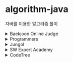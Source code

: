 # algorithm-java

자바를 이용한 알고리즘 풀이

<details>
    <summary>Baekjoon Online Judge</summary>

- 1010 - [다리 놓기](src/main/java/Baekjoon/BOJ_1010.java)
- 1012 - [유기농 배추](src/main/java/Baekjoon/BOJ_1012.java)
- 1018 - [체스판 다시 칠하기](src/main/java/Baekjoon/BOJ_1018.java)
- 1026 - [보물](src/main/java/Baekjoon/BOJ_1026.java)
- 1038 - [감소하는 수](src/main/java/Baekjoon/BOJ_1038.java)
- 1043 - [거짓말](src/main/java/Baekjoon/BOJ_1043.java)
- 1062 - [가르침](src/main/java/Baekjoon/BOJ_1062.java)
- 1074 - [Z](src/main/java/Baekjoon/BOJ_1074.java)
- 1080 - [행렬](src/main/java/Baekjoon/BOJ_1080.java)
- 1106 - [호텔](src/main/java/Baekjoon/BOJ_1106.java)
- 1107 - [리모컨](src/main/java/Baekjoon/BOJ_1107.java)
- 1138 - [한 줄로 서기](src/main/java/Baekjoon/BOJ_1138.java)
- 1149 - [RGB거리](src/main/java/Baekjoon/BOJ_1149.java)
- 1158 - [요세푸스 문제](src/main/java/Baekjoon/BOJ_1158.java)
- 1182 - [부분수열의 합](src/main/java/Baekjoon/BOJ_1182.java)
- 1197 - [최소 스패닝 트리](src/main/java/Baekjoon/BOJ_1197.java)
- 1202 - [파티](src/main/java/Baekjoon/BOJ_1202.java)
- 1238 - [파티](src/main/java/Baekjoon/BOJ_1238.java)
- 1244 - [스위치 켜고 끄기](src/main/java/Baekjoon/BOJ_1244.java)
- 1253 - [좋다](src/main/java/Baekjoon/BOJ_1253.java)
- 1260 - [DFS와 BFS](src/main/java/Baekjoon/BOJ_1260.java)
- 1261 - [알고스팟](src/main/java/Baekjoon/BOJ_1261.java)
- 1269 - [대칭 차집합](src/main/java/Baekjoon/BOJ_1269.java)
- 1325 - [효율적인 해킹](src/main/java/Baekjoon/BOJ_1325.java)
- 1339 - [단어 수학](src/main/java/Baekjoon/BOJ_1339.java)
- 1374 - [강의실](src/main/java/Baekjoon/BOJ_1374.java)
- 1439 - [뒤집기](src/main/java/Baekjoon/BOJ_1439.java)
- 1463 - [1로 만들기](src/main/java/Baekjoon/BOJ_1463.java)
- 1477 - [휴게소 세우기](src/main/java/Baekjoon/BOJ_1477.java)
- 1484 - [다이어트](src/main/java/Baekjoon/BOJ_1484.java)
- 1504 - [특정한 최단 경로](src/main/java/Baekjoon/BOJ_1504.java)
- 1520 - [내리막 길](src/main/java/Baekjoon/BOJ_1520.java)
- 1541 - [잃어버린 괄호](src/main/java/Baekjoon/BOJ_1541.java)
- 1592 - [영식이와 친구들](src/main/java/Baekjoon/BOJ_1592.java)
- 1593 - [문자 해독](src/main/java/Baekjoon/BOJ_1593.java)
- 1600 - [말이 되고픈 원숭이](src/main/java/Baekjoon/BOJ_1600.java)
- 1654 - [랜선 자르기](src/main/java/Baekjoon/BOJ_1654.java)
- 1655 - [가운데를 말해요](src/main/java/Baekjoon/BOJ_1655.java)
- 1697 - [숨바꼭질](src/main/java/Baekjoon/BOJ_1697.java)
- 1713 - [후보 추천하기](src/main/java/Baekjoon/BOJ_1713.java)
- 1715 - [카드 정렬하기](src/main/java/Baekjoon/BOJ_1715.java)
- 1717 - [집합의 표현](src/main/java/Baekjoon/BOJ_1717.java)
- 1719 - [택배](src/main/java/Baekjoon/BOJ_1719.java)
- 1743 - [음식물 피하기](src/main/java/Baekjoon/BOJ_1743.java)
- 1753 - [최단경로](src/main/java/Baekjoon/BOJ_1753.java)
- 1755 - [숫자놀이](src/main/java/Baekjoon/BOJ_1755.java)
- 1759 - [암호 만들기](src/main/java/Baekjoon/BOJ_1759.java)
- 1764 - [듣보잡](src/main/java/Baekjoon/BOJ_1764.java)
- 1766 - [문제집](src/main/java/Baekjoon/BOJ_1766.java)
- 1789 - [수들의 합](src/main/java/Baekjoon/BOJ_1789.java)
- 1806 - [부분합](src/main/java/Baekjoon/BOJ_1806.java)
- 1817 - [짐 챙기는 숌](src/main/java/Baekjoon/BOJ_1817.java)
- 1865 - [웜홀](src/main/java/Baekjoon/BOJ_1865.java)
- 1874 - [스택 수열](src/main/java/Baekjoon/BOJ_1874.java)
- 1890 - [암호 만들기](src/main/java/Baekjoon/BOJ_1890.java)
- 1904 - [01타일](src/main/java/Baekjoon/BOJ_1904.java)
- 1912 - [연속합](src/main/java/Baekjoon/BOJ_1912.java)
- 1916 - [최소비용 구하기](src/main/java/Baekjoon/BOJ_1916.java)
- 1920 - [수 찾기](src/main/java/Baekjoon/BOJ_1920.java)
- 1922 - [네트워크 연결](src/main/java/Baekjoon/BOJ_1922.java)
- 1927 - [최소 힙](src/main/java/Baekjoon/BOJ_1927.java)
- 1932 - [정수 삼각형](src/main/java/Baekjoon/BOJ_1932.java)
- 1939 - [중량제한](src/main/java/Baekjoon/BOJ_1939.java)
- 1941 - [소문난 칠공주](src/main/java/Baekjoon/BOJ_1941.java)
- 1946 - [신입 사원](src/main/java/Baekjoon/BOJ_1946.java)
- 1956 - [운동](src/main/java/Baekjoon/BOJ_1956.java)
- 1972 - [놀라운 문자열](src/main/java/Baekjoon/BOJ_1972.java)
- 1987 - [알파벳](src/main/java/Baekjoon/BOJ_1987.java)
- 1992 - [쿼드트리](src/main/java/Baekjoon/BOJ_1992.java)
- 2002 - [추월](src/main/java/Baekjoon/BOJ_2002.java)
- 2003 - [수들의 합 2](src/main/java/Baekjoon/BOJ_2003.java)
- 2012 - [등수 매기기](src/main/java/Baekjoon/BOJ_2012.java)
- 2075 - [N번째 큰 수](src/main/java/Baekjoon/BOJ_2075.java)
- 2110 - [공유기 설치](src/main/java/Baekjoon/BOJ_2110.java)
- 2116 - [주사위 쌓기](src/main/java/Baekjoon/BOJ_2116.java)
- 2121 - [넷이 놀기](src/main/java/Baekjoon/BOJ_2121.java)
- 2138 - [전구와 스위치](src/main/java/Baekjoon/BOJ_2138.java)
- 2146 - [다리 만들기](src/main/java/Baekjoon/BOJ_2146.java)
- 2151 - [거울 설치](src/main/java/Baekjoon/BOJ_2151.java)
- 2178 - [미로 탐색](src/main/java/Baekjoon/BOJ_2178.java)
- 2206 - [벽 부수고 이동하기](src/main/java/Baekjoon/BOJ_2206.java)
- 2210 - [숫자판 점프](src/main/java/Baekjoon/BOJ_2210.java)
- 2211 - [네트워크 복구](src/main/java/Baekjoon/BOJ_2211.java)
- 2212 - [센서](src/main/java/Baekjoon/BOJ_2212.java)
- 2217 - [로프](src/main/java/Baekjoon/BOJ_2217.java)
- 2229 - [조 짜기](src/main/java/Baekjoon/BOJ_2229.java)
- 2230 - [수 고르기](src/main/java/Baekjoon/BOJ_2230.java)
- 2234 - [성곽](src/main/java/Baekjoon/BOJ_2234.java)
- 2239 - [스도쿠](src/main/java/Baekjoon/BOJ_2239.java)
- 2246 - [콘도 선정](src/main/java/Baekjoon/BOJ_2246.java)
- 2252 - [줄 세우기](src/main/java/Baekjoon/BOJ_2252.java)
- 2262 - [토너먼트 만들기](src/main/java/Baekjoon/BOJ_2262.java)
- 2285 - [우체국](src/main/java/Baekjoon/BOJ_2285.java)
- 2293 - [동전 1](src/main/java/Baekjoon/BOJ_2293.java)
- 2294 - [동전 2](src/main/java/Baekjoon/BOJ_2294.java)
- 2304 - [창고 다각형](src/main/java/Baekjoon/BOJ_2304.java)
- 2309 - [일곱 난쟁이](src/main/java/Baekjoon/BOJ_2309.java)
- 2412 - [암벽 등반](src/main/java/Baekjoon/BOJ_2412.java)
- 2437 - [저울](src/main/java/Baekjoon/BOJ_2437.java)
- 2439 - [별 찍기-2](src/main/java/Baekjoon/BOJ_2439.java)
- 2456 - [나는 학급회장이다](src/main/java/Baekjoon/BOJ_2456.java)
- 2458 - [키 순서](src/main/java/Baekjoon/BOJ_2458.java)
- 2468 - [안전 영역](src/main/java/Baekjoon/BOJ_2468.java)
- 2470 - [두 용액](src/main/java/Baekjoon/BOJ_2470.java)
- 2473 - [세 용액](src/main/java/Baekjoon/BOJ_2473.java)
- 2477 - [참외밭](src/main/java/Baekjoon/BOJ_2477.java)
- 2491 - [수열](src/main/java/Baekjoon/BOJ_2491.java)
- 2493 - [탑](src/main/java/Baekjoon/BOJ_2493.java)
- 2508 - [사탕 박사 고창영](src/main/java/Baekjoon/BOJ_2508.java)
- 2512 - [예산](src/main/java/Baekjoon/BOJ_2512.java)
- 2527 - [직사각형](src/main/java/Baekjoon/BOJ_2527.java)
- 2559 - [수열](src/main/java/Baekjoon/BOJ_2559.java)
- 2563 - [색종이](src/main/java/Baekjoon/BOJ_2563.java)
- 2564 - [경비원](src/main/java/Baekjoon/BOJ_2564.java)
- 2573 - [빙산](src/main/java/Baekjoon/BOJ_2573.java)
- 2578 - [빙고](src/main/java/Baekjoon/BOJ_2578.java)
- 2579 - [계단 오르기](src/main/java/Baekjoon/BOJ_2579.java)
- 2589 - [보물섬](src/main/java/Baekjoon/BOJ_2589.java)
- 2605 - [줄 세우기](src/main/java/Baekjoon/BOJ_2605.java)
- 2628 - [종이자르기](src/main/java/Baekjoon/BOJ_2628.java)
- 2635 - [수 이어가기](src/main/java/Baekjoon/BOJ_2635.java)
- 2636 - [치즈](src/main/java/Baekjoon/BOJ_2636.java)
- 2638 - [치즈](src/main/java/Baekjoon/BOJ_2638.java)
- 2660 - [회장뽑기](src/main/java/Baekjoon/BOJ_2660.java)
- 2661 - [좋은수열](src/main/java/Baekjoon/BOJ_2661.java)
- 2665 - [미로만들기](src/main/java/Baekjoon/BOJ_2665.java)
- 2667 - [단지번호붙이기](src/main/java/Baekjoon/BOJ_2667.java)
- 2669 - [직사각형 네개의 합집합의 면적 구하기](src/main/java/Baekjoon/BOJ_2669.java)
- 2696 - [중앙값 구하기](src/main/java/Baekjoon/BOJ_2696.java)
- 2805 - [나무 자르기](src/main/java/Baekjoon/BOJ_2805.java)
- 2839 - [설탕 배달](src/main/java/Baekjoon/BOJ_2839.java)
- 2852 - [NBA 농구](src/main/java/Baekjoon/BOJ_2852.java)
- 2884 - [알람 시계](src/main/java/Baekjoon/BOJ_2884.java)
- 2885 - [초콜릿 식사](src/main/java/Baekjoon/BOJ_2885.java)
- 2961 - [도영이가 만든 맛있는 음식](src/main/java/Baekjoon/BOJ_2961.java)
- 3020 - [개똥벌레](src/main/java/Baekjoon/BOJ_3020.java)
- 3040 - [백설 공주와 일곱 난쟁이](src/main/java/Baekjoon/BOJ_3040.java)
- 3055 - [탈출](src/main/java/Baekjoon/BOJ_3055.java)
- 3078 - [좋은 친구](src/main/java/Baekjoon/BOJ_3078.java)
- 3079 - [입국심사](src/main/java/Baekjoon/BOJ_3079.java)
- 3109 - [빵집](src/main/java/Baekjoon/BOJ_3109.java)
- 3151 - [합이 0](src/main/java/Baekjoon/BOJ_3151.java)
- 3187 - [양치기 꿍](src/main/java/Baekjoon/BOJ_3187.java)
- 3190 - [뱀](src/main/java/Baekjoon/BOJ_3190.java)
- 3273 - [두 수의 합](src/main/java/Baekjoon/BOJ_3273.java)
- 3980 - [선발 명단](src/main/java/Baekjoon/BOJ_3980.java)
- 4195 - [친구 네트워크](src/main/java/Baekjoon/BOJ_4195.java)
- 4344 - [평균은 넘겠지](src/main/java/Baekjoon/BOJ_4344.java)
- 4358 - [생태학](src/main/java/Baekjoon/BOJ_4358.java)
- 4386 - [별자리 만들기](src/main/java/Baekjoon/BOJ_4386.java)
- 4963 - [섬의 개수](src/main/java/Baekjoon/BOJ_4963.java)
- 4991 - [로봇 청소기](src/main/java/Baekjoon/BOJ_4991.java)
- 5430 - [AC](src/main/java/Baekjoon/BOJ_5430.java)
- 5883 - [아이폰 9S](src/main/java/Baekjoon/BOJ_5883.java)
- 5972 - [택배 배송](src/main/java/Baekjoon/BOJ_5972.java)
- 6443 - [애너그램](src/main/java/Baekjoon/BOJ_6443.java)
- 6550 - [부분 문자열](src/main/java/Baekjoon/BOJ_6550.java)
- 6603 - [로또](src/main/java/Baekjoon/BOJ_6603.java)
- 6087 - [레이저 통신](src/main/java/Baekjoon/BOJ_6087.java)
- 7576 - [토마토](src/main/java/Baekjoon/BOJ_7576.java)
- 7662 - [이중 우선순위 큐](src/main/java/Baekjoon/BOJ_7662.java)
- 8983 - [사냥꾼](src/main/java/Baekjoon/BOJ_8983.java)
- 9084 - [동전](src/main/java/Baekjoon/BOJ_9084.java)
- 9095 - [1, 2, 3 더하기](src/main/java/Baekjoon/BOJ_9095.java)
- 9205 - [맥주 마시면서 걸어가기](src/main/java/Baekjoon/BOJ_9205.java)
- 9440 - [숫자 더하기](src/main/java/Baekjoon/BOJ_9440.java)
- 9663 - [N-Queen](src/main/java/Baekjoon/BOJ_9663.java)
- 9935 - [문자열 폭발](src/main/java/Baekjoon/BOJ_9935.java)
- 10026 - [적록색약](src/main/java/Baekjoon/BOJ_10026.java)
- 10157 - [자리배정](src/main/java/Baekjoon/BOJ_10157.java)
- 10163 - [색종이](src/main/java/Baekjoon/BOJ_10163.java)
- 10250 - [ACM 호텔](src/main/java/Baekjoon/BOJ_10250.java)
- 10282 - [해킹](src/main/java/Baekjoon/BOJ_10282.java)
- 10815 - [숫자 카드](src/main/java/Baekjoon/BOJ_10815.java)
- 10775 - [공항](src/main/java/Baekjoon/BOJ_10775.java)
- 10816 - [숫자 카드 2](src/main/java/Baekjoon/BOJ_10816.java)
- 10974 - [모든 순열](src/main/java/Baekjoon/BOJ_10974.java)
- 11000 - [강의실 배정](src/main/java/Baekjoon/BOJ_11000.java)
- 11047 - [동전 0](src/main/java/Baekjoon/BOJ_11047.java)
- 11052 - [카드 구매하기](src/main/java/Baekjoon/BOJ_11052.java)
- 11053 - [가장 긴 증가하는 부분 수열](src/main/java/Baekjoon/BOJ_11053.java)
- 11055 - [가장 큰 증가 부분 수열](src/main/java/Baekjoon/BOJ_11055.java)
- 11057 - [오르막 수](src/main/java/Baekjoon/BOJ_11055.java)
- 11279 - [최대 힙](src/main/java/Baekjoon/BOJ_11279.java)
- 11286 - [절댓값 힙](src/main/java/Baekjoon/BOJ_11286.java)
- 11441 - [합 구하기](src/main/java/Baekjoon/BOJ_11441.java)
- 11657 - [타임머신](src/main/java/Baekjoon/BOJ_11657.java)
- 11659 - [구간 합 구하기 4](src/main/java/Baekjoon/BOJ_11659.java)
- 11660 - [구간 합 구하기 5](src/main/java/Baekjoon/BOJ_11660.java)
- 11722 - [가장 긴 감소하는 부분 수열](src/main/java/Baekjoon/BOJ_11722.java)
- 11723 - [집합](src/main/java/Baekjoon/BOJ_11723.java)
- 11726 - [2×n 타일링](src/main/java/Baekjoon/BOJ_11726.java)
- 11909 - [배열 탈출](src/main/java/Baekjoon/BOJ_11909.java)
- 11966 - [2의 제곱인가?](src/main/java/Baekjoon/BOJ_11966.java)
- 12015 - [가장 긴 증가하는 부분 수열 2](src/main/java/Baekjoon/BOJ_12015.java)
- 12738 - [가장 긴 증가하는 부분 수열 3](src/main/java/Baekjoon/BOJ_12738.java)
- 12851 - [숨바꼭질 2](src/main/java/Baekjoon/BOJ_12851.java)
- 12852 - [1로 만들기 2](src/main/java/Baekjoon/BOJ_12852.java)
- 12904 - [A와 B](src/main/java/Baekjoon/BOJ_12904.java)
- 12919 - [A와 B 2](src/main/java/Baekjoon/BOJ_12919.java)
- 13164 - [행복 유치원](src/main/java/Baekjoon/BOJ_13164.java)
- 13300 - [방배정](src/main/java/Baekjoon/BOJ_13300.java)
- 13305 - [주유소](src/main/java/Baekjoon/BOJ_13305.java)
- 13397 - [구간 나누기 2](src/main/java/Baekjoon/BOJ_13397.java)
- 13422 - [도둑](src/main/java/Baekjoon/BOJ_13422.java)
- 13424 - [비밀 모임](src/main/java/Baekjoon/BOJ_13424.java)
- 13549 - [숨바꼭질 3](src/main/java/Baekjoon/BOJ_13549.java)
- 13904 - [과제](src/main/java/Baekjoon/BOJ_13904.java)
- 13911 - [집 구하기](src/main/java/Baekjoon/BOJ_13911.java)
- 13913 - [숨바꼭질 4](src/main/java/Baekjoon/BOJ_13913.java)
- 13975 - [파일 합치기 3](src/main/java/Baekjoon/BOJ_13975.java)
- 14002 - [가장 긴 증가하는 부분 수열 4](src/main/java/Baekjoon/BOJ_14002.java)
- 14284 - [간선 이어가기 2](src/main/java/Baekjoon/BOJ_14284.java)
- 14425 - [문자열 집합](src/main/java/Baekjoon/BOJ_14425.java)
- 14442 - [벽 부수고 이동하기 2](src/main/java/Baekjoon/BOJ_14442.java)
- 14499 - [주사위 굴리기](src/main/java/Baekjoon/BOJ_14499.java)
- 14500 - [테트로미노](src/main/java/Baekjoon/BOJ_14500.java)
- 14502 - [연구소](src/main/java/Baekjoon/BOJ_14502.java)
- 14503 - [로봇 청소기](src/main/java/Baekjoon/BOJ_14503.java)
- 14696 - [딱지놀이](src/main/java/Baekjoon/BOJ_14696.java)
- 14716 - [현수막](src/main/java/Baekjoon/BOJ_14716.java)
- 14719 - [빗물](src/main/java/Baekjoon/BOJ_14719.java)
- 14888 - [연산자 끼워넣기](src/main/java/Baekjoon/BOJ_14888.java)
- 14889 - [스타트와 링크](src/main/java/Baekjoon/BOJ_14889.java)
- 14890 - [경사로](src/main/java/Baekjoon/BOJ_14890.java)
- 14891 - [톱니바퀴](src/main/java/Baekjoon/BOJ_14891.java)
- 14921 - [용액 합성하기](src/main/java/Baekjoon/BOJ_14921.java)
- 14938 - [서강그라운드](src/main/java/Baekjoon/BOJ_14938.java)
- 15649 - [N과 M (1)](src/main/java/Baekjoon/BOJ_15649.java)
- 15650 - [N과 M (2)](src/main/java/Baekjoon/BOJ_15650.java)
- 15651 - [N과 M (3)](src/main/java/Baekjoon/BOJ_15651.java)
- 15652 - [N과 M (4)](src/main/java/Baekjoon/BOJ_15652.java)
- 15654 - [N과 M (5)](src/main/java/Baekjoon/BOJ_15654.java)
- 15655 - [N과 M (6)](src/main/java/Baekjoon/BOJ_15655.java)
- 15656 - [N과 M (7)](src/main/java/Baekjoon/BOJ_15656.java)
- 15657 - [N과 M (8)](src/main/java/Baekjoon/BOJ_15657.java)
- 15661 - [링크와 스타트](src/main/java/Baekjoon/BOJ_15661.java)
- 15663 - [N과 M (9)](src/main/java/Baekjoon/BOJ_15663.java)
- 15684 - [사다리 조작](src/main/java/Baekjoon/BOJ_15684.java)
- 15685 - [드래곤 커브](src/main/java/Baekjoon/BOJ_15685.java)
- 15686 - [치킨 배달](src/main/java/Baekjoon/BOJ_15686.java)
- 15787 - [기차가 어둠을 헤치고 은하수를](src/main/java/Baekjoon/BOJ_15787.java)
- 15961 - [회전 초밥](src/main/java/Baekjoon/BOJ_15961.java)
- 15988 - [1, 2, 3 더하기 3](src/main/java/Baekjoon/BOJ_15988.java)
- 16168 - [퍼레이드](src/main/java/Baekjoon/BOJ_16168.java)
- 16174 - [점프왕 쩰리 (Large)](src/main/java/Baekjoon/BOJ_16174.java)
- 16208 - [귀찮음](src/main/java/Baekjoon/BOJ_16208.java)
- 16234 - [인구 이동](src/main/java/Baekjoon/BOJ_16234.java)
- 16235 - [나무 재테크](src/main/java/Baekjoon/BOJ_16235.java)
- 16236 - [아기 상어](src/main/java/Baekjoon/BOJ_16236.java)
- 16398 - [행성 연결](src/main/java/Baekjoon/BOJ_16398.java)
- 16400 - [소수 화폐](src/main/java/Baekjoon/BOJ_16400.java)
- 16472 - [고냥이](src/main/java/Baekjoon/BOJ_16472.java)
- 16562 - [친구비](src/main/java/Baekjoon/BOJ_16562.java)
- 16724 - [피리 부는 사나이](src/main/java/Baekjoon/BOJ_16724.java)
- 16918 - [봄버맨](src/main/java/Baekjoon/BOJ_16918.java)
- 16926 - [배열 돌리기 1](src/main/java/Baekjoon/BOJ_16926.java)
- 16928 - [뱀과 사다리 게임](src/main/java/Baekjoon/BOJ_16928.java)
- 16953 - [A → B](src/main/java/Baekjoon/BOJ_16953.java)
- 17135 - [캐슬 디펜스](src/main/java/Baekjoon/BOJ_17135.java)
- 17140 - [이차원 배열과 연산](src/main/java/Baekjoon/BOJ_17140.java)
- 17141 - [연구소 2](src/main/java/Baekjoon/BOJ_17141.java)
- 17142 - [연구소 3](src/main/java/Baekjoon/BOJ_17142.java)
- 17143 - [낚시왕](src/main/java/Baekjoon/BOJ_17143.java)
- 17144 - [미세먼지 안녕!](src/main/java/Baekjoon/BOJ_17144.java)
- 17216 - [가장 큰 감소 부분 수열](src/main/java/Baekjoon/BOJ_17216.java)
- 17478 - [재귀함수가 뭔가요?](src/main/java/Baekjoon/BOJ_17478.java)
- 17609 - [회문](src/main/java/Baekjoon/BOJ_17609.java)
- 17779 - [게리맨더링 2](src/main/java/Baekjoon/BOJ_17779.java)
- 17822 - [원판 돌리기](src/main/java/Baekjoon/BOJ_17822.java)
- 17837 - [새로운 게임 2](src/main/java/Baekjoon/BOJ_17837.java)
- 17951 - [흩날리는 시험지 속에서 내 평점이 느껴진거야](src/main/java/Baekjoon/BOJ_17951.java)
- 18404 - [현명한 나이트](src/main/java/Baekjoon/BOJ_18404.java)
- 18405 - [경쟁적 전염](src/main/java/Baekjoon/BOJ_18405.java)
- 18429 - [근손실](src/main/java/Baekjoon/BOJ_18429.java)
- 19236 - [청소년 상어](src/main/java/Baekjoon/BOJ_19236.java)
- 19237 - [어른 상어](src/main/java/Baekjoon/BOJ_19237.java)
- 19238 - [스타트 택시](src/main/java/Baekjoon/BOJ_19238.java)
- 19583 - [싸이버개강총회](src/main/java/Baekjoon/BOJ_19583.java)
- 20007 - [떡 돌리기](src/main/java/Baekjoon/BOJ_20007.java)
- 20040 - [사이클 게임](src/main/java/Baekjoon/BOJ_20040.java)
- 20055 - [컨베이어 벨트 위의 로봇](src/main/java/Baekjoon/BOJ_20055.java)
- 20056 - [마법사 상어와 파이어볼](src/main/java/Baekjoon/BOJ_20056.java)
- 20057 - [마법사 상어와 토네이도](src/main/java/Baekjoon/BOJ_20057.java)
- 20058 - [마법사 상어와 파이어스톰](src/main/java/Baekjoon/BOJ_20058.java)
- 20117 - [호반우 상인의 이상한 품질 계산법](src/main/java/Baekjoon/BOJ_20117.java)
- 20437 - [문자열 게임 2](src/main/java/Baekjoon/BOJ_20437.java)
- 20922 - [겹치는 건 싫어](src/main/java/Baekjoon/BOJ_20922.java)
- 21608 - [상어 초등학교](src/main/java/Baekjoon/BOJ_21608.java)
- 21609 - [상어 중학교](src/main/java/Baekjoon/BOJ_21609.java)
- 21610 - [마법사 상어와 비바라기](src/main/java/Baekjoon/BOJ_21610.java)
- 21611 - [마법사 상어와 블리자드](src/main/java/Baekjoon/BOJ_21611.java)
- 21924 - [도시 건설](src/main/java/Baekjoon/BOJ_21924.java)
- 21939 - [문제 추천 시스템 Version 1](src/main/java/Baekjoon/BOJ_21939.java)
- 22862 - [가장 긴 짝수 연속한 부분 수열 (large)](src/main/java/Baekjoon/BOJ_22862.java)
- 23288 - [주사위 굴리기 2](src/main/java/Baekjoon/BOJ_23288.java)
- 23290 - [마법사 상어와 복제](src/main/java/Baekjoon/BOJ_23290.java)
- 23630 - [가장 긴 부분 수열 구하기](src/main/java/Baekjoon/BOJ_23630.java)
- 27172 - [수 나누기 게임](src/main/java/Baekjoon/BOJ_27172.java)
</details>

<details>
    <summary>Programmers</summary>

- Level 1
  - [연습문제-문자열 나누기](src/main/java/Programmers/Programmers_연습문제_Level1_문자열나누기.java)
  - [연습문제-가장 가까운 같은 글자](src/main/java/Programmers/Programmers_연습문제_Level1_가장가까운같은글자.java)
  - [위클리챌린지-부족한 금액 계산하기](src/main/java/Programmers/Programmers_위클리챌린지_Level1_부족한금액계산하기.java)
  - [해시-완주하지 못한 선수](src/main/java/Programmers/Programmers_해시_Level1_완주하지못한선수.java)
  - [해시-폰켓몬](src/main/java/Programmers/Programmers_해시_Level1_폰켓몬.java)
  - [스택/큐-같은 숫자는 싫어](src/main/java/Programmers/Programmers_스택큐_Level1_같은숫자는싫어.java)
  - [정렬-K번째수](src/main/java/Programmers/Programmers_정렬_Level1_K번째수.java)
  - [탐욕법-체육복](src/main/java/Programmers/Programmers_탐욕법_Level1_체육복.java)
  - [2021-kakao-신규 아이디 추천](src/main/java/Programmers/Programmers_2021_Kakao_Level1_신규아이디추천.java)
  - [2022-kakao-internship-성격 유형 검사하기](src/main/java/Programmers/Programmers_2022_Kakao_Internship_Level1_성격유형검사하기.java)
  - [2022-kakao-신고 결과 받기](src/main/java/Programmers/Programmers_2022_Kakao_Level1_신고결과받기.java)
  - [2023-kakao-개인정보 수집 유효기간](src/main/java/Programmers/Programmers_2023_Kakao_Level1_개인정보수집유효기간.java)
- Level 2
  - [연습문제-N개의 최소공배수](src/main/java/Programmers/Programmers_연습문제_Level2_N개의최소공배수.java)
  - [힙-더 맵게](src/main/java/Programmers/Programmers_힙_Level2_더맵게.java)
  - [해시-전화번호 목록](src/main/java/Programmers/Programmers_해시_Level2_전화번호목록.java)
  - [해시-위장](src/main/java/Programmers/Programmers_해시_Level2_위장.java)
  - [스택/큐-기능개발](src/main/java/Programmers/Programmers_스택큐_Level2_기능개발.java)
  - [스택/큐-올바른 괄호](src/main/java/Programmers/Programmers_스택큐_Level2_올바른괄호.java)
  - [스택/큐-프린터](src/main/java/Programmers/Programmers_스택큐_Level2_프린터.java)
  - [스택/큐-다리를 지나는 트럭](src/main/java/Programmers/Programmers_스택큐_Level2_다리를지나는트럭.java)
  - [스택/큐-주식가격](src/main/java/Programmers/Programmers_스택큐_Level2_주식가격.java)
  - [정렬-가장 큰 수](src/main/java/Programmers/Programmers_정렬_Level2_가장큰수.java)
  - [정렬-H-Index](src/main/java/Programmers/Programmers_정렬_Level2_HIndex.java)
  - [탐욕법-큰 수 만들기](src/main/java/Programmers/Programmers_탐욕법_Level2_큰수만들기.java)
  - [탐욕법-구명보트](src/main/java/Programmers/Programmers_탐욕법_Level2_구명보트.java)
  - [완전탐색-소수 찾기](src/main/java/Programmers/Programmers_완전탐색_Level2_소수찾기.java)
  - [완전탐색-카펫](src/main/java/Programmers/Programmers_완전탐색_Level2_카펫.java)
  - [완전탐색-모음사전](src/main/java/Programmers/Programmers_완전탐색_Level2_모음사전.java)
  - [깊이/너비우선탐색-게임 맵 최단거리](src/main/java/Programmers/Programmers_깊이너비우선탐색_Level2_게임맵최단거리.java)
  - [깊이/너비우선탐색-타겟 넘버](src/main/java/Programmers/Programmers_깊이너비우선탐색_Level2_타겟넘버.java)
  - [2020-kakao-문자열 압축](src/main/java/Programmers/Programmers_2020_Kakao_Level2_문자열압축.java)
  - [2022-kakao-주차 요금 계산](src/main/java/Programmers/Programmers_2022_Kakao_Level2_주차요금계산.java)
  - [2023-kakao-택배 배달과 수거하기](src/main/java/Programmers/Programmers_2023_Kakao_Level2_택배배달과수거하기.java)
  - [Summer/Winter-Coding-배달](src/main/java/Programmers/Programmers_startup_intership_Level2_배달.java)
  - [Summer/Winter-Coding-영어 끝말잇기](src/main/java/Programmers/Programmers_startup_internship_Level2_영어끝말잇기.java)
- Level 3
  - [그래프-가장 먼 노드](src/main/java/Programmers/Programmers_그래프_Level3_가장먼노드.java)
  - [힙-이중우선순위큐](src/main/java/Programmers/Programmers_힙_Level3_이중우선순위큐.java)
  - [힙-디스크 컨트롤러](src/main/java/Programmers/Programmers_힙_Level3_디스크컨트롤러.java)
  - [2022-kakao-양과 늑대](src/main/java/Programmers/Programmers_2022_Kakao_Level3_양과늑대.java)
</details>

<details>
    <summary>Jungol</summary>

- 124 - [선택제어문-형성평가5](src/main/java/Jungol/Jungol_124.java)
- 1681 - [해밀턴 순환회로](src/main/java/Jungol/Jungol_1681.java)
- 1828 - [냉장고](src/main/java/Jungol/Jungol_1828.java)
</details>

<details>
    <summary>SW Expert Academy</summary>

- 1208 - [[S/W 문제해결 기본] 1일차 - Flatten](src/main/java/SWExpertAcademy/SWEA_1208.java)
- 1210 - [[S/W 문제해결 기본] 2일차 - Ladder1](src/main/java/SWExpertAcademy/SWEA_1210.java)
- 1218 - [[S/W 문제해결 기본] 4일차 - 괄호 짝짓기](src/main/java/SWExpertAcademy/SWEA_1218.java)
- 1223 - [[S/W 문제해결 기본] 6일차 - 계산기2](src/main/java/SWExpertAcademy/SWEA_1223.java)
- 1228 - [[S/W 문제해결 기본] 8일차 - 암호문1](src/main/java/SWExpertAcademy/SWEA_1228.java)
- 1233 - [[S/W 문제해결 기본] 9일차 - 사칙연산 유효성 검사](src/main/java/SWExpertAcademy/SWEA_1233.java)
- 1238 - [[S/W 문제해결 기본] 10일차 - Contact](src/main/java/SWExpertAcademy/SWEA_1238.java)
- 1249 - [[S/W 문제해결 응용] 4일차 - 보급로](src/main/java/SWExpertAcademy/SWEA_1249.java)
- 1289 - [원재의 메모리 복구하기](src/main/java/SWExpertAcademy/SWEA_1289.java)
- 1873 - [상호의 배틀필드](src/main/java/SWExpertAcademy/SWEA_1873.java)
- 1954 - [달팽이 숫자](src/main/java/SWExpertAcademy/SWEA_1954.java)
- 2001 - [파리 퇴치](src/main/java/SWExpertAcademy/SWEA_2001.java)
- 2072 - [홀수만 더하기](src/main/java/SWExpertAcademy/SWEA_2072.java)
- 2805 - [농작물 수확하기](src/main/java/SWExpertAcademy/SWEA_2805.java)
- 3289 - [서로소 집합](src/main/java/SWExpertAcademy/SWEA_3289.java)
- 3307 - [최장 증가 부분 수열](src/main/java/SWExpertAcademy/SWEA_3307.java)
- 3499 - [퍼펙트 셔플](src/main/java/SWExpertAcademy/SWEA_3499.java)
- 4013 - [[모의 SW 역량테스트] 특이한 자석](src/main/java/SWExpertAcademy/SWEA_4014.java)
- 4014 - [[모의 SW 역량테스트] 활주로 건설](src/main/java/SWExpertAcademy/SWEA_4014.java)
- 5215 - [햄버거 다이어트](src/main/java/SWExpertAcademy/SWEA_5215.java)
- 6808 - [규영이와 인영이의 카드게임](src/main/java/SWExpertAcademy/SWEA_6808.java)
- 7465 - [창용 마을 무리의 개수](src/main/java/SWExpertAcademy/SWEA_7465.java)
- 9229 - [한빈이와 Spot Mart](src/main/java/SWExpertAcademy/SWEA_9229.java)
</details>

<details>
    <summary>CodeTree</summary>

- [예술성](src/main/java/CodeTree/CodeTree_예술성.java)
- [나무박멸](src/main/java/CodeTree/CodeTree_나무박멸.java)
- [코드트리 빵](src/main/java/CodeTree/CodeTree_코드트리빵.java)
- [싸움땅](src/main/java/CodeTree/CodeTree_싸움땅.java)
</details>
